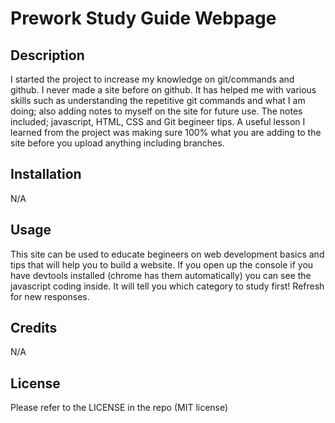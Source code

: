 # Prework Study Guide Webpage

## Description
I started the project to increase my knowledge on git/commands and github. I never made a site before on github. It has helped me with various skills such as understanding the repetitive git commands and what I am doing; also adding notes to myself on the site for future use. The notes included; javascript, HTML, CSS and Git begineer tips. A useful lesson I learned from the project was making sure 100% what you are adding to the site before you upload anything including branches.

## Installation

N/A

## Usage
This site can be used to educate begineers on web development basics and tips that will help you to build a website. If you open up the console if you have devtools installed (chrome has them automatically) you can see the javascript coding inside. It will tell you which category to study first! Refresh for new responses.

## Credits
N/A

## License
Please refer to the LICENSE in the repo (MIT license)
